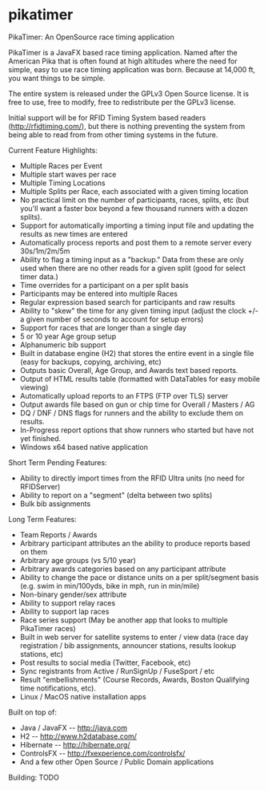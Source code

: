 # pikatimer
PikaTimer: An OpenSource race timing application

PikaTimer is a JavaFX based race timing application. Named after the American Pika that is often found at high altitudes where the need for simple, easy to use race timing application was born. Because at 14,000 ft, you want things to be simple.

The entire system is released under the GPLv3 Open Source license. It is free to use, free to modify, free to redistribute per the GPLv3 license. 

Initial support will be for RFID Timing System based readers (http://rfidtiming.com/), but there is nothing preventing the system from being able to read from from other timing systems in the future.

Current Feature Highlights:
* Multiple Races per Event
* Multiple start waves per race
* Multiple Timing Locations
* Multiple Splits per Race, each associated with a given timing location
* No practical limit on the number of participants, races, splits, etc (but you'll want a faster box beyond a few thousand runners with a dozen splits).
* Support for automatically importing a timing input file and updating the results as new times are entered
* Automatically process reports and post them to a remote server every 30s/1m/2m/5m 
* Ability to flag a timing input as a "backup." Data from these are only used when there are no other reads for a given split (good for select timer data.)
* Time overrides for a participant on a per split basis
* Participants may be entered into multiple Races 
* Regular expression based search for participants and raw results
* Ability to "skew" the time for any given timing input (adjust the clock +/- a given number of seconds to account for setup errors)
* Support for races that are longer than a single day 
* 5 or 10 year Age group setup
* Alphanumeric bib support
* Built in database engine (H2) that stores the entire event in a single file (easy for backups, copying, archiving, etc)
* Outputs basic Overall, Age Group, and Awards text based reports. 
* Output of HTML results table (formatted with DataTables for easy mobile viewing)
* Automatically upload reports to an FTPS (FTP over TLS) server
* Output awards file based on gun or chip time for Overall / Masters / AG
* DQ / DNF / DNS flags for runners and the ability to exclude them on results.
* In-Progress report options that show runners who started but have not yet finished.
* Windows x64 based native application


Short Term Pending Features:
* Ability to directly import times from the RFID Ultra units (no need for RFIDServer)
* Ability to report on a "segment" (delta between two splits)
* Bulk bib assignments

Long Term Features:
* Team Reports / Awards
* Arbitrary participant attributes an the ability to produce reports based on them
* Arbitrary age groups (vs 5/10 year)
* Arbitrary awards categories based on any participant attribute
* Ability to change the pace or distance units on a per split/segment basis (e.g. swim in min/100yds, bike in mph, run in min/mile)
* Non-binary gender/sex attribute
* Ability to support relay races
* Ability to support lap races
* Race series support (May be another app that looks to multiple PikaTimer races)
* Built in web server for satellite systems to enter / view data (race day registration / bib assignments, announcer stations, results lookup stations, etc)
* Post results to social media (Twitter, Facebook, etc)
* Sync registrants from Active / RunSignUp / FuseSport / etc
* Result "embellishments" (Course Records, Awards, Boston Qualifying time notifications, etc).
* Linux / MacOS native installation apps

Built on top of:
* Java / JavaFX -- http://java.com
* H2 -- http://www.h2database.com/
* Hibernate -- http://hibernate.org/
* ControlsFX -- http://fxexperience.com/controlsfx/
* And a few other Open Source / Public Domain applications

Building: TODO

